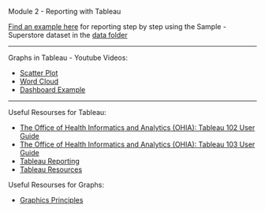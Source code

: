Module 2 - Reporting with Tableau

[Find an example here](https://www.businessprocessincubator.com/content/tableau-projects-for-practices-sample-superstore/) for reporting step by step using the Sample - Superstore dataset in the [data folder](https://github.com/karajimys/BusinessAnalytics/tree/main/Module%202%20-%20Reporting%20with%20Tableau/data)

------------------------------------------------------------------------------------------------------------------------
Graphs in Tableau - Youtube Videos:

- [Scatter Plot](https://www.youtube.com/watch?v=lCKZinAH6bc&ab_channel=TutorialsPoint%28India%29Ltd.)
- [Word Cloud](https://www.youtube.com/watch?v=xFLVfkJ1AbY&ab_channel=ArtofVisualization)
- [Dashboard Example](https://www.youtube.com/watch?v=_qReGTOrKTk&ab_channel=StanleyGeorgeJoseph)



------------------------------------------------------------------------------------------------------------------------

Useful Resourses for Tableau:

- [The Office of Health Informatics and Analytics (OHIA): Tableau 102 User Guide](https://it.uclahealth.org/sites/g/files/oketem206/files/media/documents/Tableau102%20Training%20Guide.pdf)
- [The Office of Health Informatics and Analytics (OHIA): Tableau 103 User Guide](https://it.uclahealth.org/sites/g/files/oketem206/files/media/documents/TAB103%20Training%20Guide.pdf)
- [Tableau Reporting](https://data-flair.training/blogs/tableau-reporting/)
- [Tableau Resources](https://www.tableau.com/resources)   


Useful Resourses for Graphs:

- [Graphics Principles](https://github.com/GraphicsPrinciples/CheatSheet/blob/master/NVSCheatSheet.pdf)


